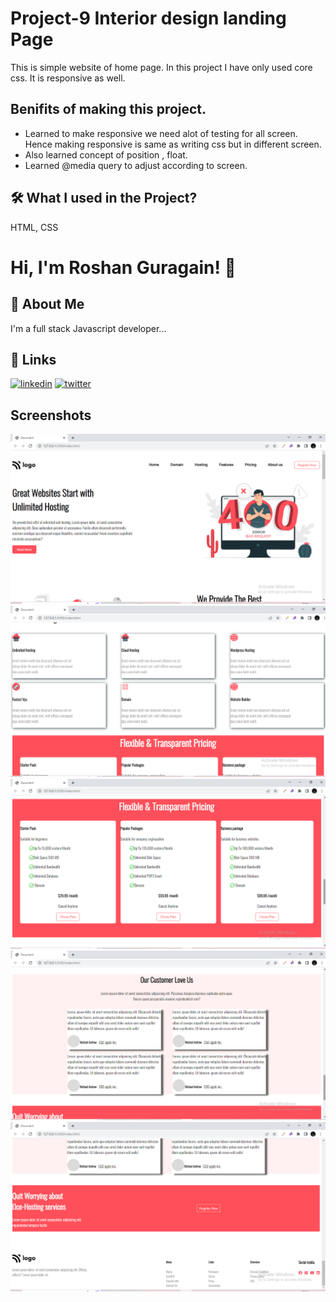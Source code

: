 # Project-9 Interior design landing Page
This is simple website of home page. In this project I have only used core css. It is responsive as well.









## Benifits of making this project.


 - Learned to make responsive we need alot of testing for all screen. Hence making responsive is same as writing css but in different screen.
 - Also learned concept of position , float.
 - Learned @media query to adjust according to screen.
 



## 🛠 What I used  in the Project?
 HTML, CSS


# Hi, I'm Roshan Guragain! 👋

## 🚀 About Me
I'm a full stack Javascript developer...


## 🔗 Links

[![linkedin](https://img.shields.io/badge/linkedin-0A66C2?style=for-the-badge&logo=linkedin&logoColor=white)](https://www.linkedin.com/in/roshan-guragain-guragain-747aa4245/)
[![twitter](https://img.shields.io/badge/twitter-1DA1F2?style=for-the-badge&logo=twitter&logoColor=white)](https://twitter.com/RoshanGuragain3)


## Screenshots

![App Screenshot](./screenshot/Screenshot%20(131).png)
![App Screenshot](./screenshot/Screenshot%20(133).png)
![App Screenshot](./screenshot/Screenshot%20(134).png)
![App Screenshot](./screenshot/Screenshot%20(135).png)
![App Screenshot](./screenshot/Screenshot%20(136).png)